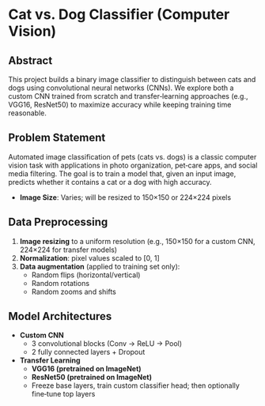 # Cat vs. Dog Classifier (Computer Vision)

## Abstract
This project builds a binary image classifier to distinguish between cats and dogs using convolutional neural networks (CNNs). We explore both a custom CNN trained from scratch and transfer‐learning approaches (e.g., VGG16, ResNet50) to maximize accuracy while keeping training time reasonable.

## Problem Statement
Automated image classification of pets (cats vs. dogs) is a classic computer vision task with applications in photo organization, pet‐care apps, and social media filtering. The goal is to train a model that, given an input image, predicts whether it contains a cat or a dog with high accuracy.

- **Image Size**: Varies; will be resized to 150×150 or 224×224 pixels

## Data Preprocessing
1. **Image resizing** to a uniform resolution (e.g., 150×150 for a custom CNN, 224×224 for transfer models)  
2. **Normalization**: pixel values scaled to [0, 1]  
3. **Data augmentation** (applied to training set only):  
   - Random flips (horizontal/vertical)  
   - Random rotations  
   - Random zooms and shifts  

## Model Architectures
- **Custom CNN**  
  - 3 convolutional blocks (Conv → ReLU → Pool)  
  - 2 fully connected layers + Dropout  
- **Transfer Learning**  
  - **VGG16 (pretrained on ImageNet)**  
  - **ResNet50 (pretrained on ImageNet)**  
  - Freeze base layers, train custom classifier head; then optionally fine‑tune top layers

